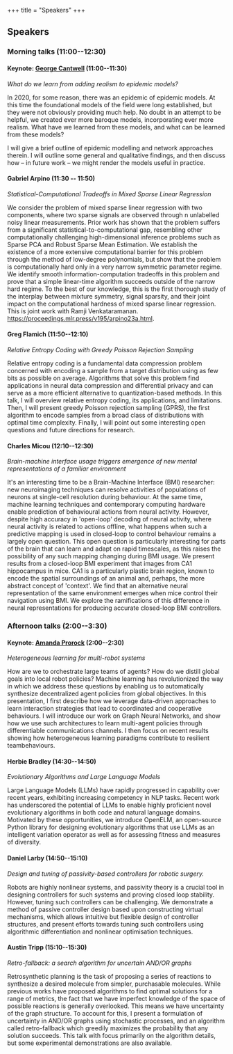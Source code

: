 +++
title = "Speakers"
+++

## Speakers

### Morning talks (11:00--12:30)

#### Keynote: [George Cantwell](https://www.george-cantwell.com/) (11:00--11:30)

*What do we learn from adding realism to epidemic models?*

In 2020, for some reason, there was an epidemic of epidemic models.  At this time the foundational models of the field were long established, but they were not obviously providing much help.  No doubt in an attempt to be helpful, we created ever more baroque models, incorporating ever more realism.  What have we learned from these models, and what can be learned from these models?

 

I will give a brief outline of epidemic modelling and network approaches therein.  I will outline some general and qualitative findings, and then discuss how – in future work – we might render the models useful in practice.

#### Gabriel Arpino (11:30 -- 11:50)

*Statistical-Computational Tradeoffs in Mixed Sparse Linear Regression*

We consider the problem of mixed sparse linear regression with two components, where two sparse signals are observed through n unlabelled noisy linear measurements. Prior work has shown that the problem suffers from a significant statistical-to-computational gap, resembling other computationally challenging high-dimensional inference problems such as Sparse PCA and Robust Sparse Mean Estimation. We establish the existence of a more extensive computational barrier for this problem through the method of low-degree polynomials, but show that the problem is computationally hard only in a very narrow symmetric parameter regime. We identify smooth information-computation tradeoffs in this problem and prove that a simple linear-time algorithm succeeds outside of the narrow hard regime. To the best of our knowledge, this is the first thorough study of the interplay between mixture symmetry, signal sparsity, and their joint impact on the computational hardness of mixed sparse linear regression. This is joint work with Ramji Venkataramanan. https://proceedings.mlr.press/v195/arpino23a.html.

#### Greg Flamich (11:50--12:10)

*Relative Entropy Coding with Greedy Poisson Rejection Sampling*

Relative entropy coding is a fundamental data compression problem concerned with encoding a sample from a target distribution using as few bits as possible on average. Algorithms that solve this problem find applications in neural data compression and differential privacy and can serve as a more efficient alternative to quantization-based methods. In this talk, I will overview relative entropy coding, its applications, and limitations. Then, I will present greedy Poisson rejection sampling (GPRS), the first algorithm to encode samples from a broad class of distributions with optimal time complexity. Finally, I will point out some interesting open questions and future directions for research.

#### Charles Micou (12:10--12:30)

*Brain-machine interface usage triggers emergence of new mental representations of a familiar environment*

It's an interesting time to be a Brain-Machine Interface (BMI) researcher: new neuroimaging techniques can resolve activities of populations of neurons at single-cell resolution during behaviour. At the same time, machine learning techniques and contemporary computing hardware enable prediction of behavioural actions from neural activity. However, despite high accuracy in 'open-loop' decoding of neural activity, where neural activity is related to actions offline, what happens when such a predictive mapping is used in closed-loop to control behaviour remains a largely open question. This open question is particularly interesting for parts of the brain that can learn and adapt on rapid timescales, as this raises the possibility of any such mapping changing during BMI usage. We present results from a closed-loop BMI experiment that images from CA1 hippocampus in mice. CA1 is a particularly plastic brain region, known to encode the spatial surroundings of an animal and, perhaps, the more abstract concept of 'context'. We find that an alternative neural representation of the same environment emerges when mice control their navigation using BMI. We explore the ramifications of this difference in neural representations for producing accurate closed-loop BMI controllers.

### Afternoon talks (2:00--3:30)

#### Keynote: [Amanda Prorock]() (2:00--2:30)

*Heterogeneous learning for multi-robot systems*

How are we to orchestrate large teams of agents? How do we distill global goals into local robot
policies? Machine learning has revolutionized the way in which we address these questions by
enabling us to automatically synthesize decentralized agent policies from global objectives. In
this presentation, I first describe how we leverage data-driven approaches to learn interaction
strategies that lead to coordinated and cooperative behaviours. I will introduce our work on
Graph Neural Networks, and show how we use such architectures to learn multi-agent policies
through differentiable communications channels. I then focus on recent results showing how
heterogeneous learning paradigms contribute to resilient teambehaviours.

#### Herbie Bradley (14:30--14:50)

*Evolutionary Algorithms and Large Language Models*

Large Language Models (LLMs) have rapidly progressed in capability over recent years, exhibiting increasing competency in NLP tasks. Recent work has underscored the potential of LLMs to enable highly proficient novel evolutionary algorithms in both code and natural language domains. Motivated by these opportunities, we introduce OpenELM, an open-source Python library for designing evolutionary algorithms that use LLMs as an intelligent variation operator as well as for assessing fitness and measures of diversity.

#### Daniel Larby (14:50--15:10)

*Design and tuning of passivity-based controllers for robotic surgery.*

Robots are highly nonlinear systems, and passivity theory is a crucial tool in designing controllers for such systems and proving closed loop stability. However, tuning such controllers can be challenging. We demonstrate a method of passive controller design based upon constructing virtual mechanisms, which allows intuitive but flexible design of controller structures, and present efforts towards tuning such controllers using algorithmic differentiation and nonlinear optimisation techniques.

#### Austin Tripp (15:10--15:30)

*Retro-fallback: a search algorithm for uncertain AND/OR graphs*

Retrosynthetic planning is the task of proposing a series of reactions to synthesize a desired molecule from simpler, purchasable molecules. While previous works have proposed algorithms to find optimal solutions for a range of metrics, the fact that we have imperfect knowledge of the space of possible reactions is generally overlooked. This means we have uncertainty of the graph structure. To account for this, I present a formulation of uncertainty in AND/OR graphs using stochastic processes, and an algorithm called retro-fallback which greedily maximizes the probability that any solution succeeds. This talk with focus primarily on the algorithm details, but some experimental demonstrations are also available.
